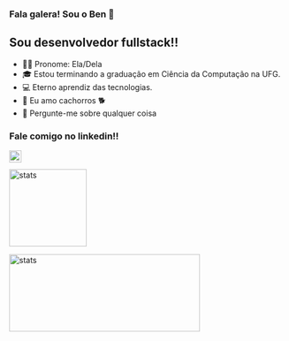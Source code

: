 ### Fala galera! Sou o Ben 👋

## Sou desenvolvedor fullstack!!
- 👨‍💻 Pronome: Ela/Dela
- 🎓 Estou terminando a graduação em Ciência da Computação na UFG.
- 💻 Eterno aprendiz das tecnologias.
- 🥰 Eu amo cachorros 🐕
- 💬 Pergunte-me sobre qualquer coisa

### Fale comigo no linkedin!!
[<img align="left" alt="Roberta | LinkedIn" width="22px" src="https://cdn-icons-png.flaticon.com/512/174/174857.png" />][linkedin]
<br />
<br />
<img height="140em" align="center" alt="stats" src="https://github-readme-stats.vercel.app/api?username=robertaassis&count_private=true&theme=radical" height="400" />

<img height="140em" align="center" alt="stats" src="https://github-readme-stats.vercel.app/api/top-langs/?username=robertaassis&show_icons=true&layout=compact&theme=radical" height="400" width="345"/>

[linkedin]: https://www.linkedin.com/in/roberta-assis-carvalho
